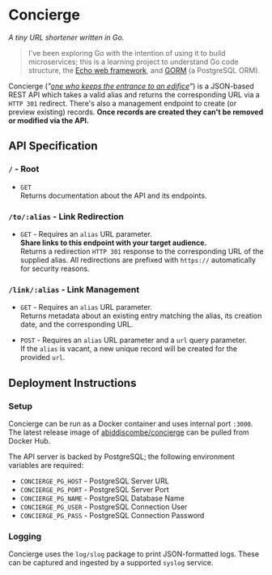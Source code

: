 # Concierge

_A tiny URL shortener written in Go._

> I've been exploring Go with the intention of using it to build microservices; this is a learning project to understand Go code structure, the [Echo web framework](https://echo.labstack.com/), and [GORM](https://gorm.io) (a PostgreSQL ORM).

Concierge (_"[one who keeps the entrance to an edifice](https://www.wordnik.com/words/concierge)"_) is a JSON-based REST API which takes a valid alias and returns the corresponding URL via a `HTTP 301` redirect. There's also a management endpoint to create (or preview existing) records. **Once records are created they can't be removed or modified via the API.**

## API Specification

### `/` - Root

- `GET` \
Returns documentation about the API and its endpoints.

### `/to/:alias` - Link Redirection

- `GET` - Requires an `alias` URL parameter. \
**Share links to this endpoint with your target audience.** \
Returns a redirection `HTTP 301` response to the corresponding URL of the supplied alias. All redirections are prefixed with `https://` automatically for security reasons.

### `/link/:alias` - Link Management

- `GET` - Requires an `alias` URL parameter. \
Returns metadata about an existing entry matching the alias, its creation date, and the corresponding URL.

- `POST` - Requires an `alias` URL parameter and a `url` query parameter. \
If the `alias` is vacant, a new unique record will be created for the provided `url`.

## Deployment Instructions

### Setup

Concierge can be run as a Docker container and uses internal port `:3000`. \
The latest release image of [abiddiscombe/concierge](https://hub.docker.com/repository/docker/abiddiscombe/concierge/general) can be pulled from Docker Hub.

The API server is backed by PostgreSQL; the following environment variables are required:

- `CONCIERGE_PG_HOST` - PostgreSQL Server URL
- `CONCIERGE_PG_PORT` - PostgreSQL Server Port
- `CONCIERGE_PG_NAME` - PostgreSQL Database Name
- `CONCIERGE_PG_USER` - PostgreSQL Connection User
- `CONCIERGE_PG_PASS` - PostgreSQL Connection Password

### Logging

Concierge uses the `log/slog` package to print JSON-formatted logs. These can be captured and ingested by a supported `syslog` service.